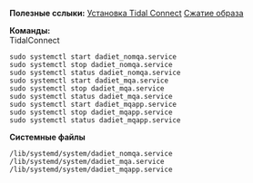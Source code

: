 
<link rel="stylesheet"
      href="//cdnjs.cloudflare.com/ajax/libs/highlight.js/11.5.1/styles/base16/tomorrow.min.css">
<script type="text/javascript" src="//cdnjs.cloudflare.com/ajax/libs/highlight.js/11.5.1/highlight.min.js"></script>
<script>hljs.highlightAll();</script>

**Полезные сслыки:** 
[Установка Tidal Connect](https://audiophilestyle.com/forums/topic/62703-tidal-connect-on-raspberry-how-to/)
[Сжатие образа](https://askubuntu.com/a/1390007)

**Команды:**  
TidalConnect

    sudo systemctl start dadiet_nomqa.service
    sudo systemctl stop dadiet_nomqa.service
    sudo systemctl status dadiet_nomqa.service
    sudo systemctl start dadiet_mqa.service
    sudo systemctl stop dadiet_mqa.service
    sudo systemctl status dadiet_mqa.service
    sudo systemctl start dadiet_mqapp.service
    sudo systemctl stop dadiet_mqapp.service
    sudo systemctl status dadiet_mqapp.service

**Системные файлы**

    /lib/systemd/system/dadiet_nomqa.service
    /lib/systemd/system/dadiet_mqa.service
    /lib/systemd/system/dadiet_mqapp.service
